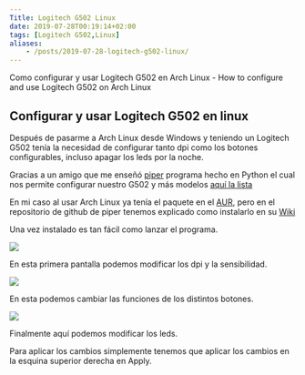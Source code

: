 ```yaml
---
Title: Logitech G502 Linux
date: 2019-07-28T00:19:14+02:00
tags: [Logitech G502,Linux]
aliases:
    - /posts/2019-07-28-logitech-g502-linux/
---
```

Como configurar y usar Logitech G502 en Arch Linux - How to configure and use Logitech G502 on Arch Linux

## Configurar y usar Logitech G502 en linux

Después de pasarme a Arch Linux desde Windows y teniendo un Logitech G502 tenía la necesidad de configurar tanto dpi como los botones configurables, incluso apagar los leds por la noche.

Gracias a un amigo que me enseñó [piper](https://github.com/libratbag/piper) programa hecho en Python el cual nos permite configurar nuestro G502 y más modelos [aquí la lista ](https://github.com/libratbag/libratbag/tree/master/data/devices)

En mi caso al usar Arch Linux ya tenía el paquete en el [AUR](https://aur.archlinux.org/), pero en el repositorio de github de piper tenemos explicado como instalarlo en su [Wiki](https://github.com/libratbag/piper/wiki/Installation)

Una vez instalado es tan fácil como lanzar el programa.

![](https://raw.githubusercontent.com/Crstian19/crstian19.github.io/master/_posts/Resolution.png)

En esta primera pantalla podemos modificar los dpi y la sensibilidad.

![](https://raw.githubusercontent.com/Crstian19/crstian19.github.io/master/_posts/Buttons.png )

En esta podemos cambiar las funciones de los distintos botones.

![](https://raw.githubusercontent.com/Crstian19/crstian19.github.io/master/_posts/Leds.png )

Finalmente aquí podemos modificar los leds.

Para aplicar los cambios simplemente tenemos que aplicar los cambios en la esquina superior derecha en Apply.


